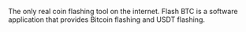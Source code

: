 The only real coin flashing tool on the internet. Flash BTC is a software application that provides Bitcoin flashing and USDT flashing.
